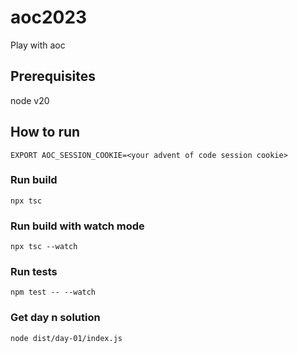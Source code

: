# aoc2023

Play with aoc

## Prerequisites

node v20

## How to run

```
EXPORT AOC_SESSION_COOKIE=<your advent of code session cookie>
```

### Run build

```
npx tsc
```

### Run build with watch mode

```
npx tsc --watch
```

### Run tests

```
npm test -- --watch
```

### Get day n solution

```
node dist/day-01/index.js
```

